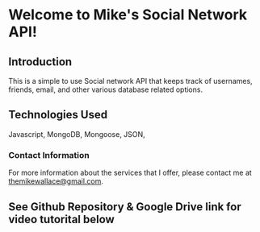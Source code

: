 # Welcome to Mike's Social Network API! #

## Introduction ##

This is a simple to use Social network API that keeps track of usernames, friends, email, and other various database related options.

## Technologies Used ##

Javascript, MongoDB, Mongoose, JSON,

### Contact Information ###

For more information about the services that I offer, please contact me at themikewallace@gmail.com.

## See Github Repository & Google Drive link for video tutorital below ##
